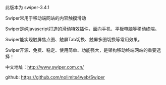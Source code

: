 此版本为 swiper-3.4.1

Swiper常用于移动端网站的内容触摸滑动

Swiper是纯javascript打造的滑动特效插件，面向手机、平板电脑等移动终端。

Swiper能实现触屏焦点图、触屏Tab切换、触屏多图切换等常用效果。

Swiper开源、免费、稳定、使用简单、功能强大，是架构移动终端网站的重要选择！

中文地址：http://www.swiper.com.cn/

github: https://github.com/nolimits4web/Swiper